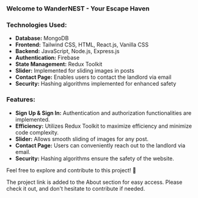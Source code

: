 ### Welcome to WanderNEST - Your Escape Haven


### Technologies Used:
- **Database:** MongoDB
- **Frontend:** Tailwind CSS, HTML, React.js, Vanilla CSS
- **Backend:** JavaScript, Node.js, Express.js
- **Authentication:** Firebase
- **State Management:** Redux Toolkit
- **Slider:** Implemented for sliding images in posts
- **Contact Page:** Enables users to contact the landlord via email
- **Security:** Hashing algorithms implemented for enhanced safety

### Features:
- **Sign Up & Sign In:** Authentication and authorization functionalities are implemented.
- **Efficiency:** Utilizes Redux Toolkit to maximize efficiency and minimize code complexity.
- **Slider:** Allows smooth sliding of images for any post.
- **Contact Page:** Users can conveniently reach out to the landlord via email.
- **Security:** Hashing algorithms ensure the safety of the website.

Feel free to explore and contribute to this project! 🚀

The project link is added to the About section for easy access. Please check it out, and don't hesitate to contribute if needed.
